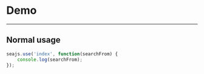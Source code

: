 # Demo

---

## Normal usage

````javascript
seajs.use('index', function(searchFrom) {
    console.log(searchFrom);
});
````
